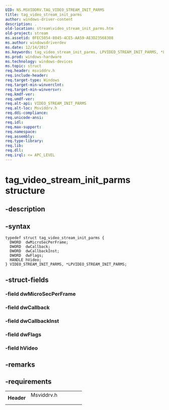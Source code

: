 ```yaml
---
UID: NS.MSVIDDRV.TAG_VIDEO_STREAM_INIT_PARMS
title: tag_video_stream_init_parms
author: windows-driver-content
description: .
old-location: stream\video_stream_init_parms.htm
old-project: stream
ms.assetid: 0FEC5054-8045-4CE5-AA59-AE3D23568308
ms.author: windowsdriverdev
ms.date: 12/14/2017
ms.keywords: tag_video_stream_init_parms, LPVIDEO_STREAM_INIT_PARMS, *LPVIDEO_STREAM_INIT_PARMS, VIDEO_STREAM_INIT_PARMS
ms.prod: windows-hardware
ms.technology: windows-devices
ms.topic: struct
req.header: msviddrv.h
req.include-header: 
req.target-type: Windows
req.target-min-winverclnt: 
req.target-min-winversvr: 
req.kmdf-ver: 
req.umdf-ver: 
req.alt-api: VIDEO_STREAM_INIT_PARMS
req.alt-loc: Msviddrv.h
req.ddi-compliance: 
req.unicode-ansi: 
req.idl: 
req.max-support: 
req.namespace: 
req.assembly: 
req.type-library: 
req.lib: 
req.dll: 
req.irql: <= APC_LEVEL
---
```


# tag_video_stream_init_parms structure



## -description




## -syntax

````
typedef struct tag_video_stream_init_parms {
  DWORD  dwMicroSecPerFrame;
  DWORD  dwCallback;
  DWORD  dwCallbackInst;
  DWORD  dwFlags;
  HANDLE hVideo;
} VIDEO_STREAM_INIT_PARMS, *LPVIDEO_STREAM_INIT_PARMS;
````


## -struct-fields

### -field dwMicroSecPerFrame


### -field dwCallback


### -field dwCallbackInst


### -field dwFlags


### -field hVideo


## -remarks


## -requirements
<table>
<tr>
<th width="30%">
Header

</th>
<td width="70%">
<dl>
<dt>Msviddrv.h</dt>
</dl>
</td>
</tr>
</table>